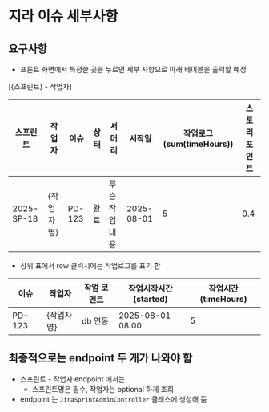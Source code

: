 # 지라 이슈 세부사항

## 요구사항

- 프론트 화면에서 특정한 곳을 누르면 세부 사항으로 아래 테이블을 출력할 예정

[{스프린트} - 작업자]

| 스프린트       | 작업자    | 이슈     | 상태 | 서머리      | 시작일        | 작업로그(sum(timeHours)) | 스토리포인트 | 
|------------|--------|--------|----|----------|------------|----------------------|--------|
| 2025-SP-18 | {작업자명} | PD-123 | 완료 | 무슨 작업 내용 | 2025-08-01 | 5                    | 0.4    |

- 상위 표에서 row 클릭시에는 작업로그를 표기 함

| 이슈     | 작업자    | 작업 코멘트 | 작업시작시간(started)  | 작업시간(timeHours) | 
|--------|--------|--------|------------------|-----------------|
| PD-123 | {작업자명} | db 연동  | 2025-08-01 08:00 | 5               |

## 최종적으로는 endpoint 두 개가 나와야 함

- 스프린트 - 작업자 endpoint 에서는
    - 스프린트명은 필수, 작업자는 optional 하게 조회 
- endpoint 는 `JiraSprintAdminController` 클래스에 생성해 둠 